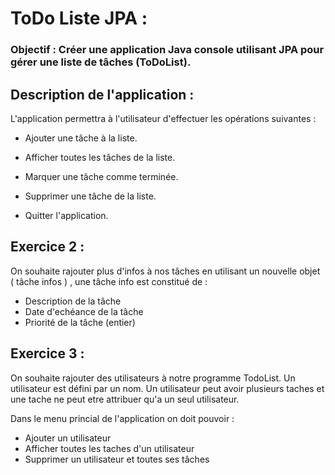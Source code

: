 # ToDo Liste JPA :

### Objectif : Créer une application Java console utilisant JPA pour gérer une liste de tâches (ToDoList).

## Description de l'application :

L'application permettra à l'utilisateur d'effectuer les opérations suivantes :


- Ajouter une tâche à la liste.

- Afficher toutes les tâches de la liste.

- Marquer une tâche comme terminée.

- Supprimer une tâche de la liste.

- Quitter l'application.

## Exercice 2 :

On souhaite rajouter plus d'infos à nos tâches en utilisant un nouvelle objet ( tâche infos ) , une tâche info est constitué de :

- Description de la tâche
- Date d'echéance de la tâche
- Priorité de la tâche (entier)

## Exercice 3 :

On souhaite rajouter des utilisateurs à notre programme TodoList.
Un utilisateur est défini par un nom.
Un utilisateur peut avoir plusieurs taches et une tache ne peut etre attribuer qu'a un seul utilisateur.

Dans le menu princial de l'application on doit pouvoir :
- Ajouter un utilisateur
- Afficher toutes les taches d'un utilisateur
- Supprimer un utilisateur et toutes ses tâches